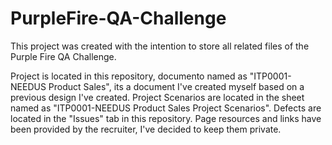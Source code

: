 # PurpleFire-QA-Challenge
This project was created with the intention to store all related files of the Purple Fire QA Challenge.

Project is located in this repository, documento named as "ITP0001-NEEDUS Product Sales", its a document I've created myself based on a previous design I've created. 
Project Scenarios are located in the sheet named as "ITP0001-NEEDUS Product Sales Project Scenarios".
Defects are located in the "Issues" tab in this repository.
Page resources and links have been provided by the recruiter, I've decided to keep them private.
